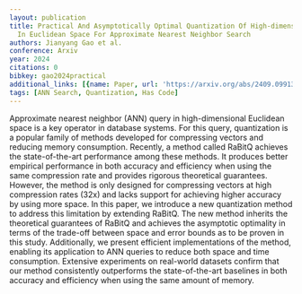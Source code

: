 ```yaml
---
layout: publication
title: Practical And Asymptotically Optimal Quantization Of High-dimensional Vectors
  In Euclidean Space For Approximate Nearest Neighbor Search
authors: Jianyang Gao et al.
conference: Arxiv
year: 2024
citations: 0
bibkey: gao2024practical
additional_links: [{name: Paper, url: 'https://arxiv.org/abs/2409.09913'}]
tags: [ANN Search, Quantization, Has Code]
---
```

Approximate nearest neighbor (ANN) query in high-dimensional Euclidean space
is a key operator in database systems. For this query, quantization is a
popular family of methods developed for compressing vectors and reducing memory
consumption. Recently, a method called RaBitQ achieves the state-of-the-art
performance among these methods. It produces better empirical performance in
both accuracy and efficiency when using the same compression rate and provides
rigorous theoretical guarantees. However, the method is only designed for
compressing vectors at high compression rates (32x) and lacks support for
achieving higher accuracy by using more space. In this paper, we introduce a
new quantization method to address this limitation by extending RaBitQ. The new
method inherits the theoretical guarantees of RaBitQ and achieves the
asymptotic optimality in terms of the trade-off between space and error bounds
as to be proven in this study. Additionally, we present efficient
implementations of the method, enabling its application to ANN queries to
reduce both space and time consumption. Extensive experiments on real-world
datasets confirm that our method consistently outperforms the state-of-the-art
baselines in both accuracy and efficiency when using the same amount of memory.